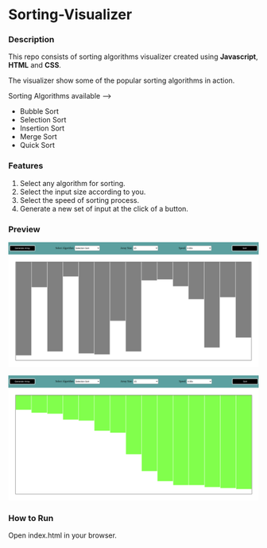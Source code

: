 # Sorting-Visualizer

### Description
This repo consists of sorting algorithms visualizer created using **Javascript**, **HTML** and **CSS**.

The visualizer show some of the popular sorting algorithms in action.

Sorting Algorithms available -->

- Bubble Sort
- Selection Sort
- Insertion Sort
- Merge Sort
- Quick Sort


### Features
1. Select any algorithm for sorting.
2. Select the input size according to you.
3. Select the speed of sorting process.
4. Generate a new set of input at the click of a button.


### Preview
![Project Look](images/look1.png)

![Project Look](images/look2.png)


### How to Run
Open index.html in your browser.
